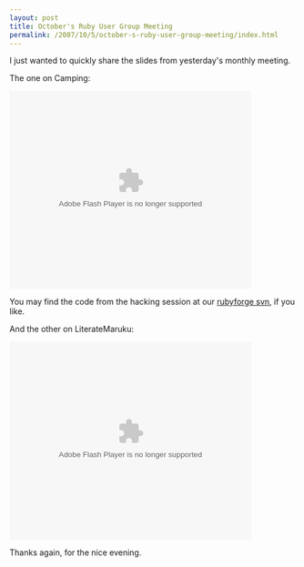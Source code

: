 ```yaml
--- 
layout: post
title: October's Ruby User Group Meeting
permalink: /2007/10/5/october-s-ruby-user-group-meeting/index.html
---
```

I just wanted to quickly share the slides from yesterday's monthly meeting.

The one on Camping:

<object type="application/x-shockwave-flash" data="http://s3.amazonaws.com/slideshare/ssplayer.swf?id=126337&doc=camping4429" width="425" height="348"><param name="movie" value="http://s3.amazonaws.com/slideshare/ssplayer.swf?id=126337&doc=camping4429" /></object>

You may find the code from the hacking session at our [rubyforge svn](http://rug-b.rubyforge.org/svn/syntax_camping/trunk/), if you like.

And the other on LiterateMaruku:

<object type="application/x-shockwave-flash" data="http://s3.amazonaws.com/slideshare/ssplayer.swf?id=126336&doc=literate-maruku1887" width="425" height="348"><param name="movie" value="http://s3.amazonaws.com/slideshare/ssplayer.swf?id=126336&doc=literate-maruku1887" /></object>

Thanks again, for the nice evening.

